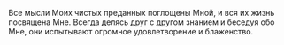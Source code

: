 Все мысли Моих чистых преданных поглощены Мной, и вся их жизнь посвящена Мне. Всегда делясь друг с другом знанием и беседуя обо Мне, они испытывают огромное удовлетворение и блаженство.